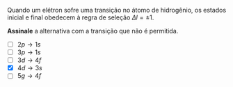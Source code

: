 Quando um elétron sofre uma transição no átomo de hidrogênio, os estados inicial e final obedecem à regra de seleção $\Delta l = \pm 1$.


**Assinale** a alternativa com a transição que não é permitida.

- [ ] $2p \to 1s$
- [ ] $3p \to 1s$
- [ ] $3d \to 4f$
- [x] $4d \to 3s$
- [ ] $5g \to 4f$
